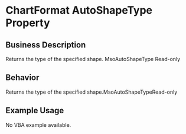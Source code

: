 # ChartFormat AutoShapeType Property

## Business Description
Returns the type of the specified shape. MsoAutoShapeType Read-only

## Behavior
Returns the type of the specified shape.MsoAutoShapeTypeRead-only

## Example Usage
No VBA example available.